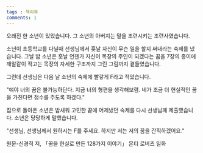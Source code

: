 ```yaml
---
tags : 책리뷰
comments: 1
---
```

오래전 한 소년이 있었습니다. 그 소년의 아버지는 말을 조련시키는 조련사였습니다.

소년이 초등학교를 다닐때 선생님께서 훗날 자신이 무슨 일을 할지 써내라는 숙제를 냈습니다.
그날 밤 소년은 훗날 언젠가 자신이 목장의 주인이 되겠다는 꿈을 7장의 종이에 깨알같이 적고는 목장의 자세한 구조까지 그린 그림까지 곁들였습니다.

그런데 선생님은 다음 날 소년의 숙제에 빨갛게 F라고 적었습니다.

"얘야 너의 꿈은 불가능하단다. 지금 너의 형편을 생각해보렴. 네가 조금 더 현실적인 꿈을 가진다면 점수를 주도록 하겠다."

집으로 돌아온 소년은 밤새워 고민한 끝에 어제냈던 숙제를 다시 선생님께 제출했습니다.
소년은 당당하게 말했습니다.

"선생님, 선생님께서 원하시는 F를 주세요.
하지만 저는 저의 꿈을 간직하겠어요."

 원문-신경직 저, 「꿈을 현실로 만든 128가지 이야기」 몬티 로버츠 일화